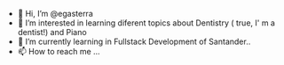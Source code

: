 - 👋 Hi, I’m @egasterra
- 👀 I’m interested in learning diferent topics about Dentistry ( true, I' m a dentist!) and Piano
- 🌱 I’m currently learning in Fullstack Development of Santander..
- 📫 How to reach me ...

<!---
egasterra/egasterra is a ✨ special ✨ repository because its `README.md` (this file) appears on your GitHub profile.
You can click the Preview link to take a look at your changes.
--->

